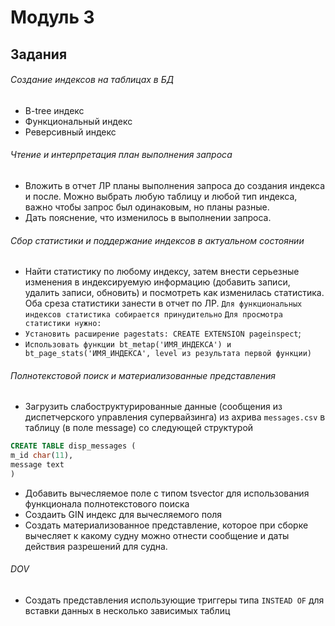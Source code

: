 # Модуль 3

## Задания
###### Создание индексов на таблицах в БД
- B-tree индекс 
- Функциональный индекс
- Реверсивный индекс

###### Чтение и интерпретация план выполнения запроса
- Вложить в отчет ЛР планы выполнения запроса до создания индекса и после. Можно выбрать любую таблицу и любой тип индекса, важно чтобы запрос был одинаковым, но планы разные.
- Дать пояснение, что изменилось в выполнении запроса.

###### Сбор статистики и поддержание индексов в актуальном состоянии
- Найти статистику по любому индексу, затем внести серьезные изменения в индексируемую информацию (добавить записи, удалить записи, обновить) и посмотреть как изменилась статистика. Оба среза статистики занести в отчет по ЛР.
 `Для функциональных индексов статистика собирается принудительно`
`Для просмотра статистики нужно:`
- `Установить расширение pagestats: CREATE EXTENSION pageinspect`;
- `Использовать функции bt_metap('ИМЯ_ИНДЕКСА') и bt_page_stats('ИМЯ_ИНДЕКСА', level из результата первой функции)`

###### Полнотекстовой поиск и материализованные представления
- Загрузить слабоструктурированные данные (сообщения из диспетчерского управления супервайзинга) из ахрива `messages.csv` в таблицу (в поле message) со следующей структурой 
```sql
CREATE TABLE disp_messages (
m_id char(11),
message text
)
```
- Добавить вычесляемое поле с типом tsvector для использования функционала полнотекстового поиска
- Создаить GIN индекс для вычесляемого поля
- Создать материализованное представление, которое при сборке вычесляет к какому судну можно отнести сообщение и даты действия разрешений для судна.

###### DOV
- Создать представления использующие триггеры типа `INSTEAD OF` для вставки данных в несколько зависимых таблиц
